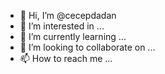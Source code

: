- 👋 Hi, I’m @cecepdadan
- 👀 I’m interested in ...
- 🌱 I’m currently learning ...
- 💞️ I’m looking to collaborate on ...
- 📫 How to reach me ...
<!---
cecepdadan/cecepdadan is a ✨ special ✨ repository because its `README.md` (this file) appears on your GitHub profile.
You can click the Preview link to take a look at your changes.
--->
